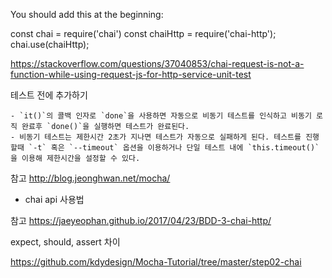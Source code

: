 You should add this at the beginning:

const chai = require('chai')
const chaiHttp = require('chai-http');
chai.use(chaiHttp);

https://stackoverflow.com/questions/37040853/chai-request-is-not-a-function-while-using-request-js-for-http-service-unit-test

테스트 전에 추가하기

    - `it()`의 콜백 인자로 `done`을 사용하면 자동으로 비동기 테스트를 인식하고 비동기 로직 완료후 `done()`을 실행하면 테스트가 완료된다.
    - 비동기 테스트는 제한시간 2초가 지나면 테스트가 자동으로 실패하게 된다. 테스트를 진행할때 `-t` 혹은 `--timeout` 옵션을 이용하거나 단일 테스트 내에 `this.timeout()`을 이용해 제한시간을 설정할 수 있다.

참고 http://blog.jeonghwan.net/mocha/

- chai api 사용법

참고 https://jaeyeophan.github.io/2017/04/23/BDD-3-chai-http/

expect, should, assert 차이

https://github.com/kdydesign/Mocha-Tutorial/tree/master/step02-chai
